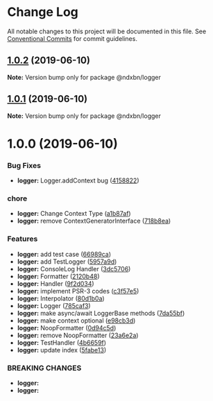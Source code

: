 # Change Log

All notable changes to this project will be documented in this file.
See [Conventional Commits](https://conventionalcommits.org) for commit guidelines.

## [1.0.2](http://github.com/ndxbn/ndxbn/packages/logger/compare/@ndxbn/logger@1.0.1...@ndxbn/logger@1.0.2) (2019-06-10)

**Note:** Version bump only for package @ndxbn/logger





## [1.0.1](http://github.com/ndxbn/ndxbn/packages/logger/compare/@ndxbn/logger@1.0.0...@ndxbn/logger@1.0.1) (2019-06-10)

**Note:** Version bump only for package @ndxbn/logger





# 1.0.0 (2019-06-10)


### Bug Fixes

* **logger:** Logger.addContext bug ([4158822](http://github.com/ndxbn/ndxbn/packages/logger/commit/4158822))


### chore

* **logger:** Change Context Type ([a1b87af](http://github.com/ndxbn/ndxbn/packages/logger/commit/a1b87af))
* **logger:** remove ContextGeneratorInterface ([718b8ea](http://github.com/ndxbn/ndxbn/packages/logger/commit/718b8ea))


### Features

* **logger:** add test case ([66989ca](http://github.com/ndxbn/ndxbn/packages/logger/commit/66989ca))
* **logger:** add TestLogger ([5957a9d](http://github.com/ndxbn/ndxbn/packages/logger/commit/5957a9d))
* **logger:** ConsoleLog Handler ([3dc5706](http://github.com/ndxbn/ndxbn/packages/logger/commit/3dc5706))
* **logger:** Formatter ([2120b48](http://github.com/ndxbn/ndxbn/packages/logger/commit/2120b48))
* **logger:** Handler ([9f2d034](http://github.com/ndxbn/ndxbn/packages/logger/commit/9f2d034))
* **logger:** implement PSR-3 codes ([c3f57e5](http://github.com/ndxbn/ndxbn/packages/logger/commit/c3f57e5))
* **logger:** Interpolator ([80d1b0a](http://github.com/ndxbn/ndxbn/packages/logger/commit/80d1b0a))
* **logger:** Logger ([785caf3](http://github.com/ndxbn/ndxbn/packages/logger/commit/785caf3))
* **logger:** make async/await LoggerBase methods ([7da55bf](http://github.com/ndxbn/ndxbn/packages/logger/commit/7da55bf))
* **logger:** make context optional ([e98cb3d](http://github.com/ndxbn/ndxbn/packages/logger/commit/e98cb3d))
* **logger:** NoopFormatter ([0d94c5d](http://github.com/ndxbn/ndxbn/packages/logger/commit/0d94c5d))
* **logger:** remove NoopFormatter ([23a6e2a](http://github.com/ndxbn/ndxbn/packages/logger/commit/23a6e2a))
* **logger:** TestHandler ([4b6659f](http://github.com/ndxbn/ndxbn/packages/logger/commit/4b6659f))
* **logger:** update index ([5fabe13](http://github.com/ndxbn/ndxbn/packages/logger/commit/5fabe13))


### BREAKING CHANGES

* **logger:** 
* **logger:**
